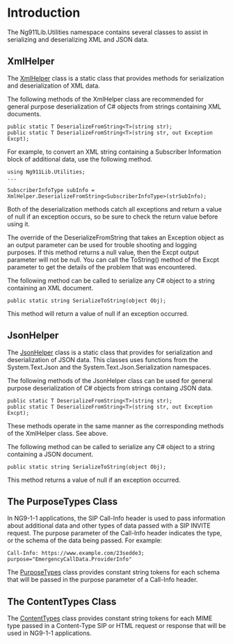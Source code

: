 # Introduction
The Ng911Lib.Utilities namespace contains several classes to assist in serializing and deserializing XML and JSON data.
## XmlHelper
The [XmlHelper](~/api/Ng911Lib.Utilities.XmlHelper.yml) class is a static class that provides methods for serialization and deserialization of XML data.

The following methods of the XmlHelper class are recommended for general purpose deserialization of C# objects from strings containing XML documents.

```
public static T DeserializeFromString<T>(string str);
public static T DeserializeFromString<T>(string str, out Exception Excpt);
```

For example, to convert an XML string containing a Subscriber Information block of additional data, use the following method.

~~~
using Ng911Lib.Utilities;
...

SubscriberInfoType subInfo = XmlHelper.DeserializeFromString<SubscriberInfoType>(strSubInfo);
~~~

Both of the deserialization methods catch all exceptions and return a value of null if an exception occurs, so be sure to check the return value before using it.

The override of the DeserializeFromString that takes an Exception object as an output parameter can be used for trouble shooting and logging purposes. If this method returns a null value, then the Excpt output parameter will not be null. You can call the ToString() method of the Excpt parameter to get the details of the problem that was encountered.

The following method can be called to serialize any C# object to a string containing an XML document.

```
public static string SerializeToString(object Obj);
```

This method will return a value of null if an exception occurred.

## JsonHelper
The [JsonHelper](~/api/Ng911Lib.Utilities.JsonHelper.yml) class is a static class that provides for serialization and deserialization of JSON data. This classes uses functions from the System.Text.Json and the System.Text.Json.Serialization namespaces.

The following methods of the JsonHelper class can be used for general purpose deserialization of C# objects from strings containg JSON data.

```
public static T DeserializeFromString<T>(string str);
public static T DeserializeFromString<T>(string str, out Exception Excpt);
```

These methods operate in the same manner as the corresponding methods of the XmlHelper class. See above.

The following method can be called to serialize any C# object to a string containing a JSON document.

```
public static string SerializeToString(object Obj);
```

This method returns a value of null if an exception occurred.

## The PurposeTypes Class
In NG9-1-1 applications, the SIP Call-Info header is used to pass information about additional data and other types of data passed with a SIP INVITE request. The purpose parameter of the Call-Info header indicates the type, or the schema of the data being passed. For example:

```
Call-Info: https://www.example.com/23sedde3; purpose="EmergencyCallData.ProviderInfo"
```

The [PurposeTypes](~/api/Ng911Lib.Utilities.PurposeTypes.yml) class provides constant string tokens for each schema that will be passed in the purpose parameter of a Call-Info header.

## The ContentTypes Class
The [ContentTypes](~/api/Ng911Lib.Utilities.ContentTypes.yml) class provides constant string tokens for each MIME type passed in a Content-Type SIP or HTML request or response that will be used in NG9-1-1 applications.




